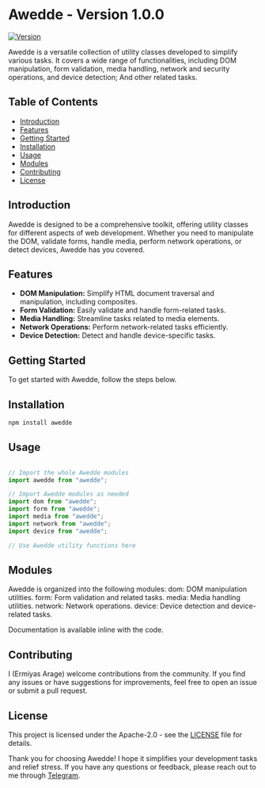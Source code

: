 # Awedde - Version 1.0.0

[![Version](https://img.shields.io/badge/version-1.0.0-blue.svg)](https://npmjs.com/package/awedde)

Awedde is a versatile collection of utility classes developed to simplify various tasks. It covers a wide range of functionalities, including DOM manipulation, form validation, media handling, network and security operations, and device detection; And other related tasks.

## Table of Contents

- [Introduction](#introduction)
- [Features](#features)
- [Getting Started](#getting-started)
- [Installation](#installation)
- [Usage](#usage)
- [Modules](#modules)
- [Contributing](#contributing)
- [License](#license)

## Introduction

Awedde is designed to be a comprehensive toolkit, offering utility classes for different aspects of web development. Whether you need to manipulate the DOM, validate forms, handle media, perform network operations, or detect devices, Awedde has you covered.

## Features

- **DOM Manipulation:** Simplify HTML document traversal and manipulation, including composites.
- **Form Validation:** Easily validate and handle form-related tasks.
- **Media Handling:** Streamline tasks related to media elements.
- **Network Operations:** Perform network-related tasks efficiently.
- **Device Detection:** Detect and handle device-specific tasks.

## Getting Started

To get started with Awedde, follow the steps below.

## Installation

```bash
npm install awedde
```

## Usage

```javascript

// Import the whole Awedde modules
import awedde from "awedde";

// Import Awedde modules as needed
import dom from "awedde";
import form from "awedde";
import media from "awedde";
import network from "awedde";
import device from "awedde";

// Use Awedde utility functions here
```
## Modules
Awedde is organized into the following modules:
dom: DOM manipulation utilities.
form: Form validation and related tasks.
media: Media handling utilities.
network: Network operations.
device: Device detection and device-related tasks.

Documentation is available inline with the code.

## Contributing
I (Ermiyas Arage) welcome contributions from the community. If you find any issues or have suggestions for improvements, feel free to open an issue or submit a pull request.

## License
This project is licensed under the Apache-2.0 - see the [LICENSE](LICENSE) file for details.

Thank you for choosing Awedde! I hope it simplifies your development tasks and relief stress. If you have any questions or feedback, please reach out to me through [Telegram](https://t.me/ermiyasarage).